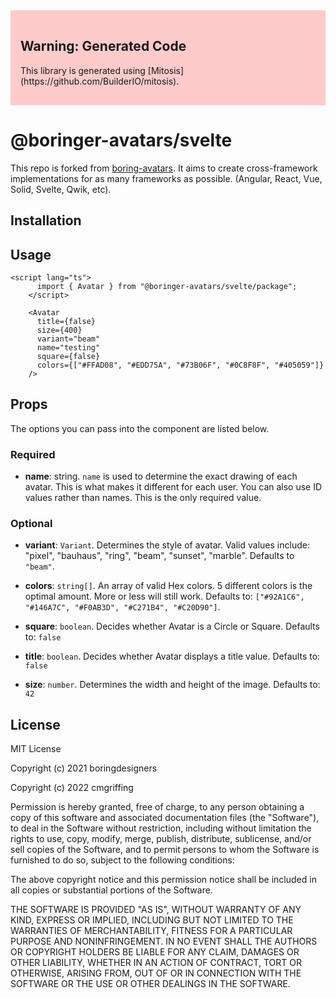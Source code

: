 <div style="background: rgba(255, 0, 0, 0.2); padding:1rem;">
  <h2>Warning: Generated Code</h2>

  <p>This library is generated using [Mitosis](https://github.com/BuilderIO/mitosis).</p>
</div>

# @boringer-avatars/svelte

This repo is forked from [boring-avatars](https://boringavatars.com). It aims to create cross-framework implementations for as many frameworks as possible. (Angular, React, Vue, Solid, Svelte, Qwik, etc).

## Installation



## Usage


```
<script lang="ts">
      import { Avatar } from "@boringer-avatars/svelte/package";
    </script>

    <Avatar
      title={false}
      size={400}
      variant="beam"
      name="testing"
      square={false}
      colors={["#FFAD08", "#EDD75A", "#73B06F", "#0C8F8F", "#405059"]}
    />
```

## Props

The options you can pass into the component are listed below.

### Required

- **name**: string. `name` is used to determine the exact drawing of each avatar. This is what makes it different for each user. You can also use ID values rather than names. This is the only required value.

### Optional

- **variant**: `Variant`. Determines the style of avatar. Valid values include: "pixel", "bauhaus", "ring", "beam", "sunset", "marble". Defaults to `"beam"`.

- **colors**: `string[]`. An array of valid Hex colors. 5 different colors is the optimal amount. More or less will still work. Defaults to: `["#92A1C6", "#146A7C", "#F0AB3D", "#C271B4", "#C20D90"]`.

- **square**: `boolean`. Decides whether Avatar is a Circle or Square. Defaults to: `false`

- **title**: `boolean`. Decides whether Avatar displays a title value. Defaults to: `false`

- **size**: `number`. Determines the width and height of the image. Defaults to: `42`

## License

MIT License

Copyright (c) 2021 boringdesigners

Copyright (c) 2022 cmgriffing

Permission is hereby granted, free of charge, to any person obtaining a copy
of this software and associated documentation files (the "Software"), to deal
in the Software without restriction, including without limitation the rights
to use, copy, modify, merge, publish, distribute, sublicense, and/or sell
copies of the Software, and to permit persons to whom the Software is
furnished to do so, subject to the following conditions:

The above copyright notice and this permission notice shall be included in all
copies or substantial portions of the Software.

THE SOFTWARE IS PROVIDED "AS IS", WITHOUT WARRANTY OF ANY KIND, EXPRESS OR
IMPLIED, INCLUDING BUT NOT LIMITED TO THE WARRANTIES OF MERCHANTABILITY,
FITNESS FOR A PARTICULAR PURPOSE AND NONINFRINGEMENT. IN NO EVENT SHALL THE
AUTHORS OR COPYRIGHT HOLDERS BE LIABLE FOR ANY CLAIM, DAMAGES OR OTHER
LIABILITY, WHETHER IN AN ACTION OF CONTRACT, TORT OR OTHERWISE, ARISING FROM,
OUT OF OR IN CONNECTION WITH THE SOFTWARE OR THE USE OR OTHER DEALINGS IN THE
SOFTWARE.